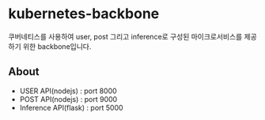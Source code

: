 # kubernetes-backbone

쿠버네티스를 사용하여 user, post 그리고 inference로 구성된 마이크로서비스를 제공하기 위한 backbone입니다.

## About
- USER API(nodejs) : port 8000
- POST API(nodejs) : port 9000
- Inference API(flask) : port 5000
